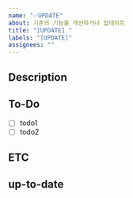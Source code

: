 ```yaml
---
name: "✅UPDATE"
about: 기존의 기능을 개선하거나 업데이트
title: "[UPDATE] "
labels: "[UPDATE]"
assignees: ""
---
```


## Description

<!-- 어떤 코드를 개선 중인지 작성해주세요. -->

## To-Do

- [ ] todo1
- [ ] todo2

## ETC

<!-- 기타 알려야 하는 상황을 적어주세요 -->

## up-to-date

<!-- 작업이 완료 예정인 시점을 적어주세요 -->

